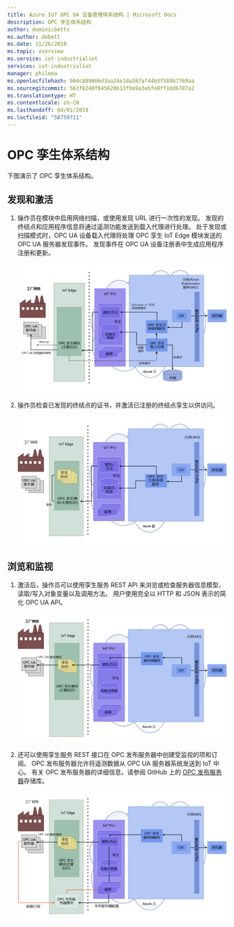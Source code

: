 ```yaml
---
title: Azure IoT OPC UA 设备管理体系结构 | Microsoft Docs
description: OPC 孪生体系结构
author: dominicbetts
ms.author: dobett
ms.date: 11/26/2018
ms.topic: overview
ms.service: iot-industrialiot
services: iot-industrialiot
manager: philmea
ms.openlocfilehash: 904c889866d3aa24e1da387af44b3f589b7769aa
ms.sourcegitcommit: 563f8240f045620b13f9a9a3ebfe0ff10d6787a2
ms.translationtype: HT
ms.contentlocale: zh-CN
ms.lasthandoff: 04/01/2019
ms.locfileid: "58759711"
---
```

# <a name="opc-twin-architecture"></a>OPC 孪生体系结构

下图演示了 OPC 孪生体系结构。

## <a name="discover-and-activate"></a>发现和激活

1. 操作员在模块中启用网络扫描，或使用发现 URL 进行一次性的发现。 发现的终结点和应用程序信息将通过遥测功能发送到载入代理进行处理。  处于发现或扫描模式时，OPC UA 设备载入代理将处理 OPC 孪生 IoT Edge 模块发送的 OPC UA 服务器发现事件。 发现事件在 OPC UA 设备注册表中生成应用程序注册和更新。

   ![OPC 孪生的工作原理](media/overview-opc-twin-architecture/opc-twin1.png)

1. 操作员检查已发现的终结点的证书，并激活已注册的终结点孪生以供访问。 

   ![OPC 孪生的工作原理](media/overview-opc-twin-architecture/opc-twin2.png)

## <a name="browse-and-monitor"></a>浏览和监视

1. 激活后，操作员可以使用孪生服务 REST API 来浏览或检查服务器信息模型、读取/写入对象变量以及调用方法。  用户使用完全以 HTTP 和 JSON 表示的简化 OPC UA API。

   ![OPC 孪生的工作原理](media/overview-opc-twin-architecture/opc-twin3.png)

1. 还可以使用孪生服务 REST 接口在 OPC 发布服务器中创建受监视的项和订阅。 OPC 发布服务器允许将遥测数据从 OPC UA 服务器系统发送到 IoT 中心。 有关 OPC 发布服务器的详细信息，请参阅 GitHub 上的 [OPC 发布服务器](https://github.com/Azure/iot-edge-opc-publisher)存储库。

   ![OPC 孪生的工作原理](media/overview-opc-twin-architecture/opc-twin4.png)
